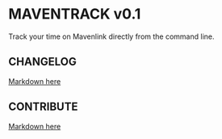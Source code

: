 # MAVENTRACK v0.1

Track your time on Mavenlink directly from the command line.

## CHANGELOG

[Markdown here](CHANGELOG.md)

## CONTRIBUTE

[Markdown here](CONTRIBUTE.md)